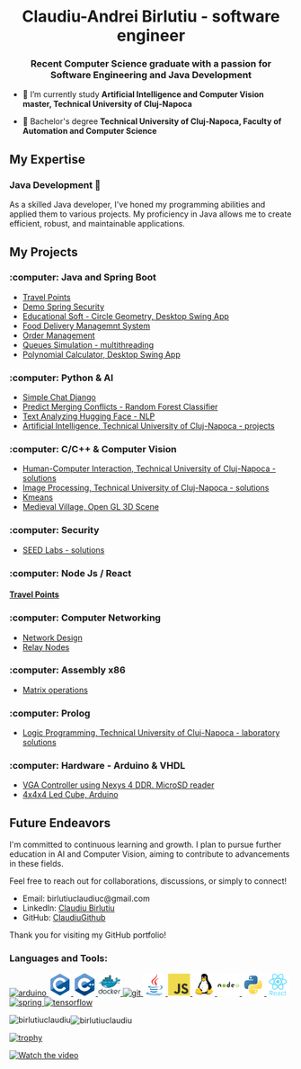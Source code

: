 <h1 align="center"> Claudiu-Andrei Birlutiu - software engineer</h1>
<h3 align="center"> Recent Computer Science graduate with a passion for Software Engineering and Java Development</h3>

- 🔭 I’m currently study **Artificial Intelligence and Computer Vision master, Technical University of Cluj-Napoca**

- 🌱 Bachelor's degree **Technical University of Cluj-Napoca, Faculty of Automation and Computer Science**

<h2>My Expertise</h2>
<h3>Java Development 🚀</h3>
<p>As a skilled Java developer, I've honed my programming abilities and applied them to various projects. My proficiency in Java allows me to create efficient, robust, and maintainable applications.
</p>


<h2>My Projects</h2>

<h3>:computer: Java and Spring Boot</h3>
<ul>
  <li><a href="https://github.com/birlutiuclaudiu/TravelPoints.git"> Travel Points </a></li>
  <li><a href="https://github.com/birlutiuclaudiu/SpringSecurity.git"> Demo Spring Security </a> </li>  
  <li><a href="https://github.com/birlutiuclaudiu/EducationalSoft_ClientServer.git"> Educational Soft - Circle Geometry, Desktop Swing App </a> </li>
  <li><a href="https://github.com/birlutiuclaudiu/FoodDeliveryManagemntSystem.git"> Food Delivery Managemnt System</a> </li>  
  <li><a href="https://github.com/birlutiuclaudiu/OrderManagement.git"> Order Management</a> </li>
  <li><a href="https://github.com/birlutiuclaudiu/QueuesSimulation.git"> Queues Simulation - multithreading</a> </li> 
  <li><a href="https://github.com/birlutiuclaudiu/PolynomialCalculator.git"> Polynomial Calculator, Desktop Swing App </a> </li>
</ul>


<h3>:computer: Python & AI</h3>
<ul>
  <li><a href="https://github.com/birlutiuclaudiu/SimpleChat.git"> Simple Chat Django</a></li> 
  <li><a href="https://github.com/birlutiuclaudiu/PredictMergingConflicts.git"> Predict Merging Conflicts - Random Forest Classifier </a></li> 
  <li><a href="https://github.com/birlutiuclaudiu/TextAnalyzingHuggingFace.git">Text Analyzing Hugging Face - NLP </a></li> 
  <li><a href="https://github.com/birlutiuclaudiu/ArtificialIntellingence.git"> Artificial Intelligence, Technical University of Cluj-Napoca - projects </a></li>
</ul>

<h3>:computer: C/C++ & Computer Vision</h3>
<ul>
  <li><a href="https://github.com/birlutiuclaudiu/HumanComputerInteraction"> Human-Computer Interaction, Technical University of Cluj-Napoca - solutions </a></li>
  <li><a href="https://github.com/birlutiuclaudiu/ImageProcessing.git"> Image Processing, Technical University of Cluj-Napoca - solutions </a> </li> 
  <li><a href="https://github.com/birlutiuclaudiu/Kmeans.git"> Kmeans </a> </li> 
  <li><a href="https://github.com/birlutiuclaudiu/MedievalVillageOpenGL.git"> Medieval Village, Open GL 3D Scene </a> </li>
</ul>

<h3>:computer: Security </h3>
<ul>
 <li> <a href="https://github.com/birlutiuclaudiu/SecurityOfSystemsAndApplications.git"> SEED Labs - solutions </a> </li>
</ul>


<h3>:computer: Node Js / React </h3>
<h4> <a href="https://github.com/birlutiuclaudiu/TravelPoints.git"> Travel Points </a> </h4> 

<h3>:computer: Computer Networking</h3>
<ul>
  <li><a href="https://github.com/birlutiuclaudiu/NetworkDesign.git"> Network Design </a></li>
  <li><a href="https://github.com/birlutiuclaudiu/RelayNodes.git">Relay Nodes </a> </li>
</ul>

<h3>:computer: Assembly x86 </h3>
<ul>
  <li><a href="https://github.com/birlutiuclaudiu/Assembly_matrix_operations_project.git"> Matrix operations </a></li>
</ul>

<h3>:computer: Prolog </h3>
<ul>
  <li><a href="https://github.com/birlutiuclaudiu/LogicProgramming_laboratory.git"> Logic Programming, Technical University of Cluj-Napoca - laboratory solutions</a></li>
</ul>

<h3>:computer: Hardware - Arduino & VHDL </h3>
<ul>
  <li><a href="https://github.com/birlutiuclaudiu/ControllerVGA_MicroSD.git"> VGA Controller using Nexys 4 DDR. MicroSD reader</a></li> 
  <li><a href="https://github.com/birlutiuclaudiu/LedCube.git"> 4x4x4 Led Cube, Arduino</a></li> 
</ul>



<h2>Future Endeavors</h2>
<p>I'm committed to continuous learning and growth. I plan to pursue further education in AI and Computer Vision, aiming to contribute to advancements in these fields.
</p>
        
<p>Feel free to reach out for collaborations, discussions, or simply to connect!</p>
<ul>
    <li>Email: birlutiuclaudiuc@gmail.com</li>
    <li>LinkedIn: <a href="https://www.linkedin.com/in/claudiu-birlutiu-79a407226/">Claudiu Birlutiu</a></li>
    <li>GitHub: <a href="https://github.com/birlutiuclaudiu"> ClaudiuGithub </a></li>
</ul>

<p>Thank you for visiting my GitHub portfolio!
        


<h3 align="left">Languages and Tools:</h3>
<p align="left"> <a href="https://www.arduino.cc/" target="_blank" rel="noreferrer"> <img src="https://cdn.worldvectorlogo.com/logos/arduino-1.svg" alt="arduino" width="40" height="40"/> </a> <a href="https://www.cprogramming.com/" target="_blank" rel="noreferrer"> <img src="https://raw.githubusercontent.com/devicons/devicon/master/icons/c/c-original.svg" alt="c" width="40" height="40"/> </a> <a href="https://www.w3schools.com/cpp/" target="_blank" rel="noreferrer"> <img src="https://raw.githubusercontent.com/devicons/devicon/master/icons/cplusplus/cplusplus-original.svg" alt="cplusplus" width="40" height="40"/> </a> <a href="https://www.docker.com/" target="_blank" rel="noreferrer"> <img src="https://raw.githubusercontent.com/devicons/devicon/master/icons/docker/docker-original-wordmark.svg" alt="docker" width="40" height="40"/> </a> <a href="https://git-scm.com/" target="_blank" rel="noreferrer"> <img src="https://www.vectorlogo.zone/logos/git-scm/git-scm-icon.svg" alt="git" width="40" height="40"/> </a> <a href="https://www.java.com" target="_blank" rel="noreferrer"> <img src="https://raw.githubusercontent.com/devicons/devicon/master/icons/java/java-original.svg" alt="java" width="40" height="40"/> </a> <a href="https://developer.mozilla.org/en-US/docs/Web/JavaScript" target="_blank" rel="noreferrer"> <img src="https://raw.githubusercontent.com/devicons/devicon/master/icons/javascript/javascript-original.svg" alt="javascript" width="40" height="40"/> </a> <a href="https://www.linux.org/" target="_blank" rel="noreferrer"> <img src="https://raw.githubusercontent.com/devicons/devicon/master/icons/linux/linux-original.svg" alt="linux" width="40" height="40"/> </a> <a href="https://nodejs.org" target="_blank" rel="noreferrer"> <img src="https://raw.githubusercontent.com/devicons/devicon/master/icons/nodejs/nodejs-original-wordmark.svg" alt="nodejs" width="40" height="40"/> </a> <a href="https://www.python.org" target="_blank" rel="noreferrer"> <img src="https://raw.githubusercontent.com/devicons/devicon/master/icons/python/python-original.svg" alt="python" width="40" height="40"/> </a> <a href="https://reactjs.org/" target="_blank" rel="noreferrer"> <img src="https://raw.githubusercontent.com/devicons/devicon/master/icons/react/react-original-wordmark.svg" alt="react" width="40" height="40"/> </a> <a href="https://spring.io/" target="_blank" rel="noreferrer"> <img src="https://www.vectorlogo.zone/logos/springio/springio-icon.svg" alt="spring" width="40" height="40"/> </a> <a href="https://www.tensorflow.org" target="_blank" rel="noreferrer"> <img src="https://www.vectorlogo.zone/logos/tensorflow/tensorflow-icon.svg" alt="tensorflow" width="40" height="40"/> </a> </p>

<p><img align="left" src="https://github-readme-stats.vercel.app/api/top-langs?username=birlutiuclaudiu&show_icons=true&locale=en&layout=compact" alt="birlutiuclaudiu" /></p>
<p><img align="center" src="https://github-readme-streak-stats.herokuapp.com/?user=birlutiuclaudiu&" alt="birlutiuclaudiu" /></p>

[![trophy](https://github-profile-trophy.vercel.app/?username=ryo-ma&theme=onedark)](https://github.com/ryo-ma/github-profile-trophy)

[![Watch the video]()]([https://youtu.be/nTQUwghvy5Q](https://www.youtube.com/playlist?list=PLACrcGliaX5-nVdtOABlBx-kIkph3i8Sh)https://www.youtube.com/playlist?list=PLACrcGliaX5-nVdtOABlBx-kIkph3i8Sh)

